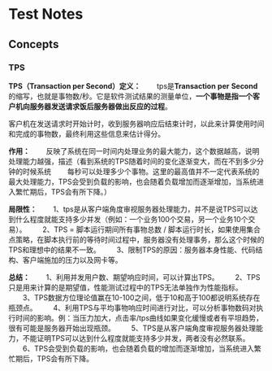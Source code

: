 # Test Notes

## Concepts

### TPS

**TPS（Transaction per Second）定义：**
　　tps是**Transaction** **per** **Second**的缩写，也就是事物数/秒。它是软件测试结果的测量单位，**一个事物是指一个客户机向服务器发送请求饭后服务器做出反应的过程**。

客户机在发送请求时开始计时，收到服务器响应后结束计时，以此来计算使用时间和完成的事物数，最终利用这些信息来估计得分。

**作用：**
　　反映了系统在同一时间内处理业务的最大能力，这个数据越高，说明处理能力越强，描述（看到系统的TPS随着时间的变化逐渐变大，而在不到多少分钟的时候系统
　　每秒可以处理多少个事物。这里的最高值并不一定代表系统的最大处理能力，TPS会受到负载的影响，也会随着负载增加而逐渐增加，当系统进入繁忙期后，TPS会有所下降。）

**局限性：**
　　1、tps是从客户端角度审视服务器处理能力，并不是说TPS可以达到什么程度就能支持多少并发（例如：一个业务100个交易，另一个业务10个交易）。
　　2、TPS = 脚本运行期间所有事物总数 / 脚本运行时长，如果使用集合点策略，在脚本执行前的等待时间过程中，服务器没有处理事务，那么这个时候的TPS和理想中的结果不一致。
　　3、限制TPS的原因：服务器本身性能、代码结构、客户端施加的压力以及网卡等。



**总结：**
　　1、利用并发用户数、期望响应时间，可以计算出TPS。
　　2、TPS只是用来计算的是期望值，性能测试过程中的TPS无法单独作为性能指标。
　　3、TPS数据方位理论值赢在10-100之间，低于10和高于100都说明系统存在瓶颈点。
　　4、利用TPS与平均事物响应时间进行对比，可以分析事物数码对执行时间的影响。例：当压力加大，点击率/tps曲线如果变化缓慢或者有平坦趋势，很有可能是服务器开始出现瓶颈。
　　5、TPS是从客户端角度审视服务器处理能力，不能证明TPS可以达到什么程度就能支持多少并发，两者没有必然联系。
　　6、TPS会受到负载的影响，也会随着负载的增加而逐渐增加，当系统进入繁忙期后，TPS会有所下降。









